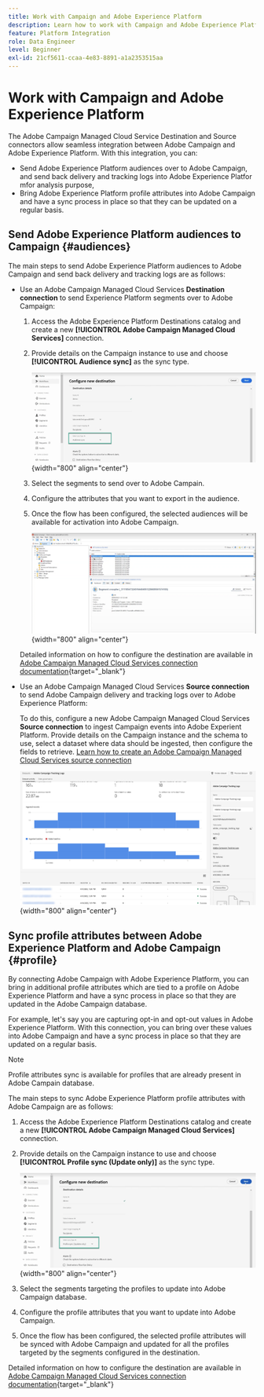 ```yaml
---
title: Work with Campaign and Adobe Experience Platform
description: Learn how to work with Campaign and Adobe Experience Platform
feature: Platform Integration
role: Data Engineer
level: Beginner
exl-id: 21cf5611-ccaa-4e83-8891-a1a2353515aa
---
```

# Work with Campaign and Adobe Experience Platform

The Adobe Campaign Managed Cloud Service Destination and Source connectors allow seamless integration between Adobe Campaign and Adobe Experience Platform. With this integration, you can:

* Send Adobe Experience Platform audiences over to Adobe Campaign, and send back delivery and tracking logs into Adobe Experience Platfor mfor analysis purpose,
* Bring Adobe Experience Platform profile attributes into Adobe Campaign and have a sync process in place so that they can be updated on a regular basis.

## Send Adobe Experience Platform audiences to Campaign {#audiences}

The main steps to send Adobe Experience Platform audiences to Adobe Campaign and send back delivery and tracking logs are as follows:

* Use an Adobe Campaign Managed Cloud Services **Destination connection** to send Experience Platform segments over to Adobe Campaign:

    1. Access the Adobe Experience Platform Destinations catalog and create a new **[!UICONTROL Adobe Campaign Managed Cloud Services]** connection.
    1. Provide details on the Campaign instance to use and choose **[!UICONTROL Audience sync]** as the sync type.

        ![](assets/aep-audience-sync.png){width="800" align="center"}

    1. Select the segments to send over to Adobe Campain.
    1. Configure the attributes that you want to export in the audience. 
    1. Once the flow has been configured, the selected audiences will be available for activation into Adobe Campaign.

        ![](assets/aep-destination.png){width="800" align="center"}

    Detailed information on how to configure the destination are available in [Adobe Campaign Managed Cloud Services connection documentation](https://www.adobe.com/go/destinations-adobe-campaign-managed-cloud-services-en){target="_blank"}

* Use an Adobe Campaign Managed Cloud Services **Source connection** to send Adobe Campaign delivery and tracking logs over to Adobe Experience Platform:

    To do this, configure a new Adobe Campaign Managed Cloud Services **Source connection** to ingest Campaign events into Adobe Experient Platform. Provide details on the Campaign instance and the schema to use, select a dataset where data should be ingested, then configure the fields to retrieve. [Learn how to create an Adobe Campaign Managed Cloud Services source connection](https://www.adobe.com/go/sources-campaign-ui-en)

    ![](assets/aep-logs.png){width="800" align="center"}

## Sync profile attributes between Adobe Experience Platform and Adobe Campaign {#profile}

By connecting Adobe Campaign with Adobe Experience Platform, you can bring in additional profile attributes which are tied to a profile on Adobe Experience Platform and have a sync process in place so that they are updated in the Adobe Campaign database. 

For example, let's say you are capturing opt-in and opt-out values in Adobe Experience Platform. With this connection, you can bring over these values into Adobe Campaign and have a sync process in place so that they are updated on a regular basis.

>[!NOTE]
>
>Profile attributes sync is available for profiles that are already present in Adobe Campain database.

The main steps to sync Adobe Experience Platform profile attributes with Adobe Campaign are as follows:

1. Access the Adobe Experience Platform Destinations catalog and create a new **[!UICONTROL Adobe Campaign Managed Cloud Services]** connection.
1. Provide details on the Campaign instance to use and choose **[!UICONTROL Profile sync (Update only)]** as the sync type.

    ![](assets/aep-profile-sync.png){width="800" align="center"}

1. Select the segments targeting the profiles to update into Adobe Campaign database.
1. Configure the profile attributes that you want to update into Adobe Campaign. 
1. Once the flow has been configured, the selected profile attributes will be synced with Adobe Campaign and updated for all the profiles targeted by the segments configured in the destination.

Detailed information on how to configure the destination are available in [Adobe Campaign Managed Cloud Services connection documentation](https://www.adobe.com/go/destinations-adobe-campaign-managed-cloud-services-en){target="_blank"}